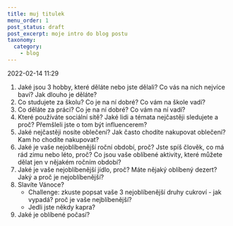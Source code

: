 ```yaml
---
title: muj titulek
menu_order: 1
post_status: draft
post_excerpt: moje intro do blog postu
taxonomy:
  category:
    - blog
---
```

2022-02-14 11:29

<!-- ADD AT LEAST 1 PICTURE -->

1) Jaké jsou 3 hobby, které děláte nebo jste dělali? Co vás na nich nejvíce baví? Jak dlouho je děláte?
2) Co studujete za školu? Co je na ní dobré? Co vám na škole vadí?
3) Co děláte za práci? Co je na ní dobré? Co vám na ní vadí?
4) Které používáte sociální sítě? Jaké lidi a témata nejčastěji sledujete a proč? Přemšleli jste o tom být influencerem?
5) Jaké nejčastěji nosíte oblečení? Jak často chodíte nakupovat oblečení? Kam ho chodíte nakupovat?
6) Jaké je vaše nejoblíbenější roční období, proč? Jste spíš člověk, co má rád zimu nebo léto, proč? Co jsou vaše oblíbené aktivity, které můžete dělat jen v nějakém ročním období?
7) Jaké je vaše nejoblíbenější jídlo, proč? Máte nějaký oblíbený dezert? Jaký a proč je nejoblíbenější?
8) Slavíte Vánoce? 
	- Challenge: zkuste popsat vaše 3 nejoblíbenější druhy cukroví - jak vypadá? proč je vaše nejblíbenější?
	- Jedli jste někdy kapra?
9) Jaké je oblíbené počasí?

